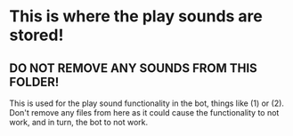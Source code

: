 # This is where the play sounds are stored!

## **DO NOT** REMOVE ANY SOUNDS FROM THIS FOLDER!

This is used for the play sound functionality in the bot, things like (1) or (2). Don't remove any files from here as it could cause the functionality to not work, and in turn, the bot to not work.
